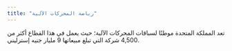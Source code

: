 ```yaml
---
title: "رياضة المحركات الآلية"
---
```

تعد المملكة المتحدة موطنًا لسباقات المحركات الآلية؛ حيث يعمل في هذا القطاع أكثر من 4,500 شركة التي تبلغ مبيعاتها 9 مليار جنيه إسترليني.
